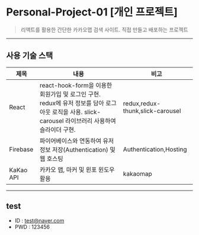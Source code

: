 # Personal-Project-01 [개인 프로젝트]
> 리액트를 활용한 간단한 카카오맵 검색 사이트.
> 직접 만들고 배포하는 프로젝트
---

## 사용 기술 스택

|제목|내용|비고|
|------|---|---|
|React|react-hook-form을 이용한 회원가입 및 로그인 구현. redux에 유저 정보를 담아 로그아웃 로직을 사용. slick-carousel 라이브러리 사용하여 슬라이더 구현.|redux,redux-thunk,slick-carousel|
|Firebase|파이어베이스와 연동하여 유저 정보 저장(Authentication) 및 웹 호스팅 |Authentication,Hosting|
|KaKao API| 카카오 맵, 마커 및 윈포 윈도우 활용 | kakaomap |

---

## test

* ID : test@naver.com
* PWD : 123456



